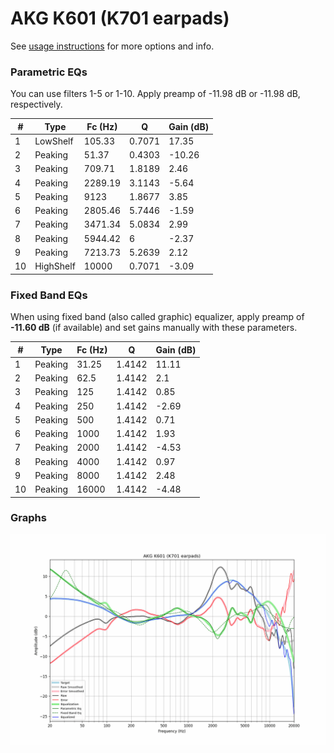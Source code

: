 # AKG K601 (K701 earpads)
See [usage instructions](https://github.com/jaakkopasanen/AutoEq#usage) for more options and info.

### Parametric EQs
You can use filters 1-5 or 1-10. Apply preamp of -11.98 dB or -11.98 dB, respectively.

|   # | Type      |   Fc (Hz) |      Q |   Gain (dB) |
|-----|-----------|-----------|--------|-------------|
|   1 | LowShelf  |    105.33 | 0.7071 |       17.35 |
|   2 | Peaking   |     51.37 | 0.4303 |      -10.26 |
|   3 | Peaking   |    709.71 | 1.8189 |        2.46 |
|   4 | Peaking   |   2289.19 | 3.1143 |       -5.64 |
|   5 | Peaking   |   9123    | 1.8677 |        3.85 |
|   6 | Peaking   |   2805.46 | 5.7446 |       -1.59 |
|   7 | Peaking   |   3471.34 | 5.0834 |        2.99 |
|   8 | Peaking   |   5944.42 | 6      |       -2.37 |
|   9 | Peaking   |   7213.73 | 5.2639 |        2.12 |
|  10 | HighShelf |  10000    | 0.7071 |       -3.09 |

### Fixed Band EQs
When using fixed band (also called graphic) equalizer, apply preamp of **-11.60 dB** (if available) and set gains manually with these parameters.

|   # | Type    |   Fc (Hz) |      Q |   Gain (dB) |
|-----|---------|-----------|--------|-------------|
|   1 | Peaking |     31.25 | 1.4142 |       11.11 |
|   2 | Peaking |     62.5  | 1.4142 |        2.1  |
|   3 | Peaking |    125    | 1.4142 |        0.85 |
|   4 | Peaking |    250    | 1.4142 |       -2.69 |
|   5 | Peaking |    500    | 1.4142 |        0.71 |
|   6 | Peaking |   1000    | 1.4142 |        1.93 |
|   7 | Peaking |   2000    | 1.4142 |       -4.53 |
|   8 | Peaking |   4000    | 1.4142 |        0.97 |
|   9 | Peaking |   8000    | 1.4142 |        2.48 |
|  10 | Peaking |  16000    | 1.4142 |       -4.48 |

### Graphs
![](./AKG%20K601%20(K701%20earpads).png)
